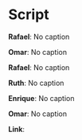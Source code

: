 # Script

**Rafael**: No caption

**Omar**: No caption

**Rafael**: No caption

**Ruth**: No caption

**Enrique**: No caption

**Omar**: No caption

**Link**: 
